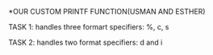 \*OUR CUSTOM PRINTF FUNCTION(USMAN AND ESTHER)

TASK 1: handles three formart specifiers: %, c, s

TASK 2: handles two format specifiers: d and i
